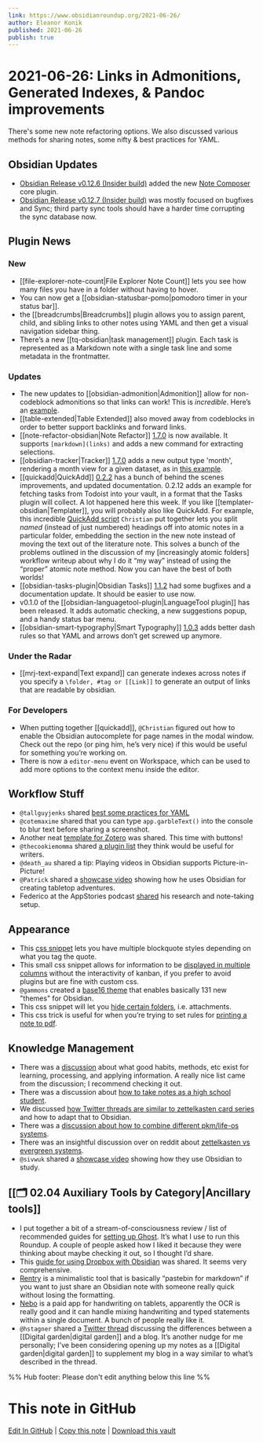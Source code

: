 ```yaml
---
link: https://www.obsidianroundup.org/2021-06-26/
author: Eleanor Konik
published: 2021-06-26
publish: true
---
```


# 2021-06-26: Links in Admonitions, Generated Indexes, & Pandoc improvements
There's some new note refactoring options. We also discussed various methods for sharing notes, some nifty & best practices for YAML.

## Obsidian Updates

- [Obsidian Release v0.12.6 (Insider build)](https://forum.obsidian.md/t/obsidian-release-v0-12-6-insider-build/19914) added the new [Note Composer](https://help.obsidian.md/Plugins/Note+composer) core plugin.
- [Obsidian Release v0.12.7 (Insider build)](https://forum.obsidian.md/t/obsidian-release-v0-12-7-insider-build/20004) was mostly focused on bugfixes and Sync; third party sync tools should have a harder time corrupting the sync database now.

## Plugin News

### New

- [[file-explorer-note-count|File Explorer Note Count]] lets you see how many files you have in a folder without having to hover.
- You can now get a [[obsidian-statusbar-pomo|pomodoro timer in your status bar]].
- the [[breadcrumbs|Breadcrumbs]] plugin allows you to assign parent, child, and sibling links to other notes using YAML and then get a visual navigation sidebar thing.
- There’s a new [[tq-obsidian|task management]] plugin. Each task is represented as a Markdown note with a single task line and some metadata in the frontmatter.

### Updates

- The new updates to [[obsidian-admonition|Admonition]] allow for non-codeblock admonitions so that links can work! This is _incredible_. Here’s an [example](https://www.loom.com/share/730f77bbeeef453f94f22576df7178f4).
- [[table-extended|Table Extended]] also moved away from codeblocks in order to better support backlinks and forward links.
- [[note-refactor-obsidian|Note Refactor]] [1.7.0](https://github.com/lynchjames/note-refactor-obsidian/releases/tag/1.7.0) is now available. It supports `[markdown](links)` and adds a new command for extracting selections.
- [[obsidian-tracker|Tracker]] [1.7.0](https://github.com/pyrochlore/obsidian-tracker) adds a new output type 'month', rendering a month view for a given dataset, as in [this example](https://discord.com/channels/686053708261228577/855181471643861002/856529983031607316).
- [[quickadd|QuickAdd]] [0.2.2](https://github.com/chhoumann/quickadd) has a bunch of behind the scenes improvements, and updated documentation. 0.2.12 adds an example for fetching tasks from Todoist into your vault, in a format that the Tasks plugin will collect. A lot happened here this week. If you like [[templater-obsidian|Templater]], you will probably also like QuickAdd. For example, this incredible [QuickAdd script](https://discord.com/channels/686053708261228577/840286238928797736/855883637367242752) `Christian` put together lets you split _named_ (instead of just numbered) headings off into atomic notes in a particular folder, embedding the section in the new note instead of moving the text out of the literature note. This solves a bunch of the problems outlined in the discussion of my [increasingly atomic folders] workflow writeup about why I do it “my way” instead of using the “proper” atomic note method. Now you can have the best of both worlds!
- [[obsidian-tasks-plugin|Obsidian Tasks]] [1.1.2](https://github.com/obsidian-tasks-group/obsidian-tasks/releases/tag/1.1.2) had some bugfixes and a documentation update. It should be easier to use now.
- v0.1.0 of the [[obsidian-languagetool-plugin|LanguageTool plugin]] has been released. It adds automatic checking, a new suggestions popup, and a handy status bar menu.
- [[obsidian-smart-typography|Smart Typography]] [1.0.3](https://github.com/mgmeyers/obsidian-smart-typography/releases/tag/1.0.3) adds better dash rules so that YAML and arrows don’t get screwed up anymore.

### Under the Radar

- [[mrj-text-expand|Text expand]] can generate indexes across notes if you specify a `\folder, #tag or [[Link]]` to generate an output of links that are readable by obsidian.

### For Developers

- When putting together [[quickadd]], `@Christian` figured out how to enable the Obsidian autocomplete for page names in the modal window. Check out the repo (or ping him, he’s very nice) if this would be useful for something you’re working on.
- There is now a `editor-menu` event on Workspace, which can be used to add more options to the context menu inside the editor.

## Workflow Stuff

- `@tallguyjenks` shared [best some practices for YAML](http://discordapp.com/channels/686053708261228577/694233507500916796/856218976946618399)
- `@cotemaxime` shared that you can type `app.garbleText()` into the console to blur text before sharing a screenshot.
- Another neat [template for Zotero](http://discordapp.com/channels/686053708261228577/710585052769157141/856977587976011787) was shared. This time with buttons!
- `@thecookiemomma` shared [a plugin list](http://discordapp.com/channels/686053708261228577/694233507500916796/858023992743821373) they think would be useful for writers.
- `@death_au` shared a tip: Playing videos in Obsidian supports Picture-in-Picture!
- `@Patrick` shared a [showcase video](https://youtu.be/vfGDnIa34ag) showing how he uses Obsidian for creating tabletop adventures.
- Federico at the AppStories podcast [shared](https://appstories.net/episodes/228/) his research and note-taking setup.

## Appearance

- This [css snippet](https://forum.obsidian.md/t/css-snippet-for-multiple-blockquote-styles-with-syntax-formatting/19839/8) lets you have multiple blockquote styles depending on what you tag the quote.
- This small css snippet allows for information to be [displayed in multiple columns](http://discordapp.com/channels/686053708261228577/707816848615407697/856860634884341830) without the interactivity of kanban, if you prefer to avoid plugins but are fine with custom css.
- `@gammons` created a [base16 theme](https://github.com/gammons/base16-obsidian) that enables basically 131 new "themes" for Obsidian.
- This css snippet will let you [hide certain folders](https://discord.com/channels/686053708261228577/694233507500916796/845664939292229642), i.e. attachments.
- This css trick is useful for when you’re trying to set rules for [printing a note to pdf](https://discord.com/channels/686053708261228577/722584061087842365/855105812463616040).

## Knowledge Management

- There was a [discussion](http://discordapp.com/channels/686053708261228577/722584061087842365/857982337814888508) about what good habits, methods, etc exist for learning, processing, and applying information. A really nice list came from the discussion; I recommend checking it out.
- There was a discussion about [how to take notes as a high school student](http://discordapp.com/channels/686053708261228577/694233507500916796/855792400278224907).
- We discussed [how Twitter threads are similar to zettelkasten card series](http://discordapp.com/channels/686053708261228577/710585052769157141/857716879393423371) and how to adapt that to Obsidian.
- There was a [discussion about how to combine different pkm/life-os systems](https://discord.com/channels/686053708261228577/710585052769157141/856366772130807829).
- There was an insightful discussion over on reddit about [zettelkasten vs evergreen systems](https://www.reddit.com/r/ObsidianMD/comments/o589cd/is_it_me_or_is_the_zettelkasten_being/).
- `@sivwuk` shared a [showcase video](https://www.youtube.com/watch?v=_81oIoHMQrQ) showing how they use Obsidian to study.

## [[🗂️ 02.04 Auxiliary Tools by Category|Ancillary tools]]

- I put together a bit of a stream-of-consciousness review / list of recommended guides for [setting up Ghost](https://eleanorkonik.com/ghost-my-experiences-running-a-self-hosted-newsletter/). It’s what I use to run this Roundup. A couple of people asked how I liked it because they were thinking about maybe checking it out, so I thought I’d share.
- This [guide for using Dropbox with Obsidian](https://theproductiveengineer.net/ultimate-guide-to-using-dropbox-for-obsidian-notes/) was shared. It seems very comprehensive.
- [Rentry](https://rentry.org/) is a minimalistic tool that is basically “pastebin for markdown” if you want to just share an Obsidian note with someone really quick without losing the formatting.
- [Nebo](https://www.nebo.app/features/) is a paid app for handwriting on tablets, apparently the OCR is really good and it can handle mixing handwriting and typed statements within a single document. A bunch of people really like it.
- `@hstagner` shared a [Twitter thread](https://twitter.com/hstagner/status/1408388869549137921?s=21) discussing the differences between a [[Digital garden|digital garden]] and a blog. It’s another nudge for me personally; I’ve been considering opening up my notes as a [[Digital garden|digital garden]] to supplement my blog in a way similar to what’s described in the thread.

%% Hub footer: Please don't edit anything below this line %%

# This note in GitHub

<span class="git-footer">[Edit In GitHub](https://github.dev/obsidian-community/obsidian-hub/blob/main/01%20-%20Community/Obsidian%20Roundup/2021.06.26.md "git-hub-edit-note") | [Copy this note](https://raw.githubusercontent.com/obsidian-community/obsidian-hub/main/01%20-%20Community/Obsidian%20Roundup/2021.06.26.md "git-hub-copy-note") | [Download this vault](https://github.com/obsidian-community/obsidian-hub/archive/refs/heads/main.zip "git-hub-download-vault") </span>
